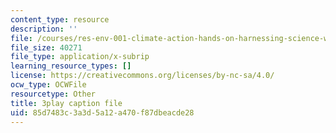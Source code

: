 ```yaml
---
content_type: resource
description: ''
file: /courses/res-env-001-climate-action-hands-on-harnessing-science-with-communities-to-cut-carbon-january-iap-2017/85d7483c3a3d5a12a470f87dbeacde28_9UDkcGjF4jU.vtt
file_size: 40271
file_type: application/x-subrip
learning_resource_types: []
license: https://creativecommons.org/licenses/by-nc-sa/4.0/
ocw_type: OCWFile
resourcetype: Other
title: 3play caption file
uid: 85d7483c-3a3d-5a12-a470-f87dbeacde28
---
```

